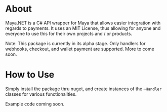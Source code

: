 # About
Maya.NET is a C# API wrapper for Maya that allows easier integration with regards to payments. It uses an MIT License, thus allowing for anyone and everyone to use this for their own projects and / or products.

Note: This package is currently in its alpha stage. Only handlers for webhooks, checkout, and wallet payment are supported. More to come soon.

# How to Use
Simply install the package thru nuget, and create instances of the `~Handler` classes for various functionalities.

Example code coming soon.